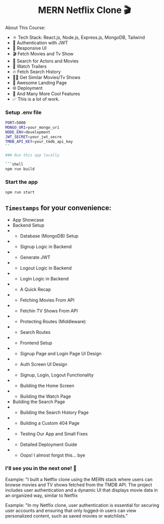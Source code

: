 <h1 align="center">MERN Netflix Clone 🎬</h1>



About This Course:

-   ⚛️ Tech Stack: React.js, Node.js, Express.js, MongoDB, Tailwind
-   🔐 Authentication with JWT
-   📱 Responsive UI
-   🎬 Fetch Movies and Tv Show
-   🔎 Search for Actors and Movies
-   🎥 Watch Trailers
-   🔥 Fetch Search History
-   🐱‍👤 Get Similar Movies/Tv Shows
-   💙 Awesome Landing Page
-   🌐 Deployment
-   🚀 And Many More Cool Features
-   ✅ This is a lot of work. 
### Setup .env file

```bash
PORT=5000
MONGO_URI=your_mongo_uri
NODE_ENV=development
JWT_SECRET=your_jwt_secre
TMDB_API_KEY=your_tmdb_api_key
``

### Run this app locally

```shell
npm run build
```

### Start the app

```shell
npm run start
```

## `Timestamps` for your convenience:

-    App Showcase
-   Backend Setup
-    - Database (MongoDB) Setup
-    - Signup Logic in Backend
-   - Generate JWT
-    - Logout Logic in Backend
-    - Login Logic in Backend
-    - A Quick Recap
-   - Fetching Movies From API
-   - Fetchin TV Shows From API
-   - Protecting Routes (Middleware)
-    - Search Routes
-    - Frontend Setup
-    - Signup Page and Login Page UI Design
-    - Auth Screen UI Design
-   - Signup, Login, Logout Functionality
-    - Building the Home Screen
- - Building the Watch Page
-   Building the Search Page
-   - Building the Search History Page
-   - Building a Custom 404 Page
-   - Testing Our App and Small Fixes
-  - Detailed Deployment Guide
-  - Oops! I almost forgot this... bye

### I'll see you in the next one! 🚀



Example: "I built a Netflix clone using the MERN stack where users can browse movies and TV shows fetched from the TMDB API. The project includes user authentication and a dynamic UI that displays movie data in an organized way, similar to Netflix

Example: "In my Netflix clone, user authentication is essential for securing user accounts and ensuring that only logged-in users can view personalized content, such as saved movies or watchlists."
